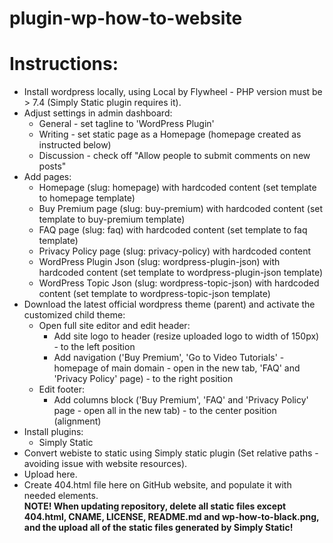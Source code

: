 # plugin-wp-how-to-website

# Instructions:
- Install wordpress locally, using Local by Flywheel - PHP version must be > 7.4 (Simply Static plugin requires it).
- Adjust settings in admin dashboard:
  - General - set tagline to 'WordPress Plugin'
  - Writing - set static page as a Homepage (homepage created as instructed below)
  - Discussion - check off "Allow people to submit comments on new posts"
- Add pages:
  - Homepage (slug: homepage) with hardcoded content (set template to homepage template)
  - Buy Premium page (slug: buy-premium) with hardcoded content (set template to buy-premium template)
  - FAQ page (slug: faq) with hardcoded content (set template to faq template)
  - Privacy Policy page (slug: privacy-policy) with hardcoded content
  - WordPress Plugin Json (slug: wordpress-plugin-json) with hardcoded content (set template to wordpress-plugin-json template)
  - WordPress Topic Json (slug: wordpress-topic-json) with hardcoded content (set template to wordpress-topic-json template)
- Download the latest official wordpress theme (parent) and activate the customized child theme:
  - Open full site editor and edit header:
    - Add site logo to header (resize uploaded logo to width of 150px) - to the left position
    - Add navigation ('Buy Premium', 'Go to Video Tutorials' - homepage of main domain - open in the new tab, 'FAQ' and 'Privacy Policy' page) - to the right position
  - Edit footer:
    - Add columns block ('Buy Premium', 'FAQ' and 'Privacy Policy' page - open all in the new tab) - to the center position (alignment)
- Install plugins:
  - Simply Static
- Convert webiste to static using Simply static plugin (Set relative paths - avoiding issue with website resources).
- Upload here.
- Create 404.html file here on GitHub website, and populate it with needed elements. <br>
<b>NOTE! When updating repository, delete all static files except 404.html, CNAME, LICENSE, README.md and wp-how-to-black.png, and the upload all of the static files generated by Simply Static!</b>

